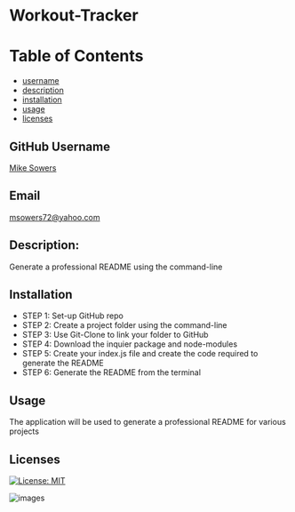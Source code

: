 # Workout-Tracker

# Table of Contents
- [username](#username)
- [description](#description)
- [installation](#installation)
- [usage](#usage)
- [licenses](#licenses)


## GitHub Username
[Mike Sowers](https://github.com/msowers72)

## Email
<msowers72@yahoo.com>

## Description:
Generate a professional README using the command-line

## Installation
* STEP 1: Set-up GitHub repo
* STEP 2: Create a project folder using the command-line
* STEP 3:  Use Git-Clone to link your folder to GitHub
* STEP 4: Download the inquier package and node-modules
* STEP 5: Create your index.js file and create the code required to generate the README
* STEP 6: Generate the README from the terminal    

## Usage
The application will be used to generate a professional README for various projects

## Licenses 
[![License: MIT](https://img.shields.io/badge/License-MIT-yellow.svg)](https://opensource.org/licenses/MIT)
<!-- ![Tux, the Linux mascot](https://img.shields.io/badge/License-MIT-green) -->
  
 ![images](https://user-images.githubusercontent.com/80433477/126913769-34b01e97-fe0f-466d-be29-42b9a8bdb5cc.jpg) 